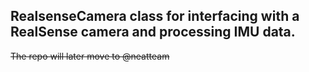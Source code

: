 ## RealsenseCamera class for interfacing with a RealSense camera and processing IMU data.

~~The repo will later move to @neatteam~~
